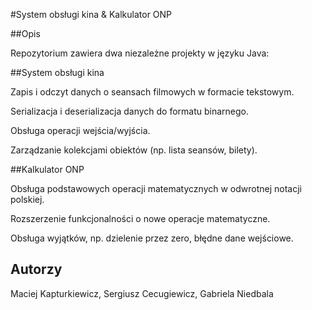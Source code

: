 #System obsługi kina & Kalkulator ONP

##Opis

Repozytorium zawiera dwa niezależne projekty w języku Java:

##System obsługi kina

Zapis i odczyt danych o seansach filmowych w formacie tekstowym.

Serializacja i deserializacja danych do formatu binarnego.

Obsługa operacji wejścia/wyjścia.

Zarządzanie kolekcjami obiektów (np. lista seansów, bilety).

##Kalkulator ONP

Obsługa podstawowych operacji matematycznych w odwrotnej notacji polskiej.

Rozszerzenie funkcjonalności o nowe operacje matematyczne.

Obsługa wyjątków, np. dzielenie przez zero, błędne dane wejściowe.

## Autorzy
Maciej Kapturkiewicz, Sergiusz Cecugiewicz, Gabriela Niedbala
